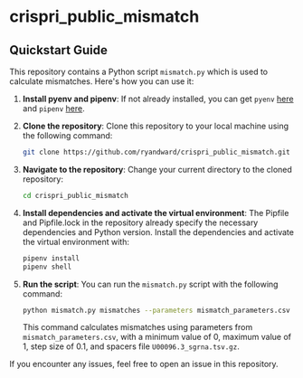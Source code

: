 # crispri_public_mismatch

## Quickstart Guide

This repository contains a Python script `mismatch.py` which is used to calculate mismatches. Here's how you can use it:

1. **Install pyenv and pipenv**: If not already installed, you can get `pyenv` [here](https://github.com/pyenv/pyenv#installation) and `pipenv` [here](https://pipenv.pypa.io/en/latest/install/#installing-pipenv).

2. **Clone the repository**: Clone this repository to your local machine using the following command:

    ```bash
    git clone https://github.com/ryandward/crispri_public_mismatch.git
    ```

3. **Navigate to the repository**: Change your current directory to the cloned repository:

    ```bash
    cd crispri_public_mismatch
    ```

4. **Install dependencies and activate the virtual environment**: The Pipfile and Pipfile.lock in the repository already specify the necessary dependencies and Python version. Install the dependencies and activate the virtual environment with:

    ```bash
    pipenv install
    pipenv shell
    ```

5. **Run the script**: You can run the `mismatch.py` script with the following command:

    ```bash
    python mismatch.py mismatches --parameters mismatch_parameters.csv --min 0 --max 1 --step 0.1 --spacers_file U00096.3_sgrna.tsv.gz
    ```

    This command calculates mismatches using parameters from `mismatch_parameters.csv`, with a minimum value of 0, maximum value of 1, step size of 0.1, and spacers file `U00096.3_sgrna.tsv.gz`.

If you encounter any issues, feel free to open an issue in this repository.